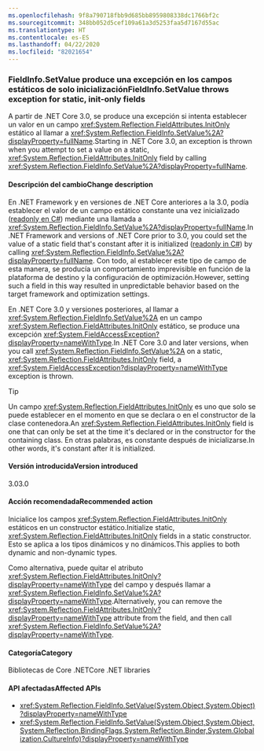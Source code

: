 ```yaml
---
ms.openlocfilehash: 9f8a790718fbb9d685bb8959808338dc1766bf2c
ms.sourcegitcommit: 348bb052d5cef109a61a3d5253faa5d7167d55ac
ms.translationtype: HT
ms.contentlocale: es-ES
ms.lasthandoff: 04/22/2020
ms.locfileid: "82021654"
---
```

### <a name="fieldinfosetvalue-throws-exception-for-static-init-only-fields"></a><span data-ttu-id="e9593-101">FieldInfo.SetValue produce una excepción en los campos estáticos de solo inicialización</span><span class="sxs-lookup"><span data-stu-id="e9593-101">FieldInfo.SetValue throws exception for static, init-only fields</span></span>

<span data-ttu-id="e9593-102">A partir de .NET Core 3.0, se produce una excepción si intenta establecer un valor en un campo <xref:System.Reflection.FieldAttributes.InitOnly> estático al llamar a <xref:System.Reflection.FieldInfo.SetValue%2A?displayProperty=fullName>.</span><span class="sxs-lookup"><span data-stu-id="e9593-102">Starting in .NET Core 3.0, an exception is thrown when you attempt to set a value on a static, <xref:System.Reflection.FieldAttributes.InitOnly> field by calling <xref:System.Reflection.FieldInfo.SetValue%2A?displayProperty=fullName>.</span></span>

#### <a name="change-description"></a><span data-ttu-id="e9593-103">Descripción del cambio</span><span class="sxs-lookup"><span data-stu-id="e9593-103">Change description</span></span>

<span data-ttu-id="e9593-104">En .NET Framework y en versiones de .NET Core anteriores a la 3.0, podía establecer el valor de un campo estático constante una vez inicializado ([readonly en C#](~/docs/csharp/language-reference/keywords/readonly.md)) mediante una llamada a <xref:System.Reflection.FieldInfo.SetValue%2A?displayProperty=fullName>.</span><span class="sxs-lookup"><span data-stu-id="e9593-104">In .NET Framework and versions of .NET Core prior to 3.0, you could set the value of a static field that's constant after it is initialized ([readonly in C#](~/docs/csharp/language-reference/keywords/readonly.md)) by calling <xref:System.Reflection.FieldInfo.SetValue%2A?displayProperty=fullName>.</span></span> <span data-ttu-id="e9593-105">Con todo, al establecer este tipo de campo de esta manera, se producía un comportamiento imprevisible en función de la plataforma de destino y la configuración de optimización.</span><span class="sxs-lookup"><span data-stu-id="e9593-105">However, setting such a field in this way resulted in unpredictable behavior based on the target framework and optimization settings.</span></span>

<span data-ttu-id="e9593-106">En .NET Core 3.0 y versiones posteriores, al llamar a <xref:System.Reflection.FieldInfo.SetValue%2A> en un campo <xref:System.Reflection.FieldAttributes.InitOnly> estático, se produce una excepción <xref:System.FieldAccessException?displayProperty=nameWithType>.</span><span class="sxs-lookup"><span data-stu-id="e9593-106">In .NET Core 3.0 and later versions, when you call <xref:System.Reflection.FieldInfo.SetValue%2A> on a static, <xref:System.Reflection.FieldAttributes.InitOnly> field, a <xref:System.FieldAccessException?displayProperty=nameWithType> exception is thrown.</span></span>

> [!TIP]
> <span data-ttu-id="e9593-107">Un campo <xref:System.Reflection.FieldAttributes.InitOnly> es uno que solo se puede establecer en el momento en que se declara o en el constructor de la clase contenedora.</span><span class="sxs-lookup"><span data-stu-id="e9593-107">An <xref:System.Reflection.FieldAttributes.InitOnly> field is one that can only be set at the time it's declared or in the constructor for the containing class.</span></span> <span data-ttu-id="e9593-108">En otras palabras, es constante después de inicializarse.</span><span class="sxs-lookup"><span data-stu-id="e9593-108">In other words, it's constant after it is initialized.</span></span>

#### <a name="version-introduced"></a><span data-ttu-id="e9593-109">Versión introducida</span><span class="sxs-lookup"><span data-stu-id="e9593-109">Version introduced</span></span>

<span data-ttu-id="e9593-110">3.0</span><span class="sxs-lookup"><span data-stu-id="e9593-110">3.0</span></span>

#### <a name="recommended-action"></a><span data-ttu-id="e9593-111">Acción recomendada</span><span class="sxs-lookup"><span data-stu-id="e9593-111">Recommended action</span></span>

<span data-ttu-id="e9593-112">Inicialice los campos <xref:System.Reflection.FieldAttributes.InitOnly> estáticos en un constructor estático.</span><span class="sxs-lookup"><span data-stu-id="e9593-112">Initialize static, <xref:System.Reflection.FieldAttributes.InitOnly> fields in a static constructor.</span></span> <span data-ttu-id="e9593-113">Esto se aplica a los tipos dinámicos y no dinámicos.</span><span class="sxs-lookup"><span data-stu-id="e9593-113">This applies to both dynamic and non-dynamic types.</span></span>

<span data-ttu-id="e9593-114">Como alternativa, puede quitar el atributo <xref:System.Reflection.FieldAttributes.InitOnly?displayProperty=nameWithType> del campo y después llamar a <xref:System.Reflection.FieldInfo.SetValue%2A?displayProperty=nameWithType>.</span><span class="sxs-lookup"><span data-stu-id="e9593-114">Alternatively, you can remove the <xref:System.Reflection.FieldAttributes.InitOnly?displayProperty=nameWithType> attribute from the field, and then call <xref:System.Reflection.FieldInfo.SetValue%2A?displayProperty=nameWithType>.</span></span>

#### <a name="category"></a><span data-ttu-id="e9593-115">Categoría</span><span class="sxs-lookup"><span data-stu-id="e9593-115">Category</span></span>

<span data-ttu-id="e9593-116">Bibliotecas de Core .NET</span><span class="sxs-lookup"><span data-stu-id="e9593-116">Core .NET libraries</span></span>

#### <a name="affected-apis"></a><span data-ttu-id="e9593-117">API afectadas</span><span class="sxs-lookup"><span data-stu-id="e9593-117">Affected APIs</span></span>

- <xref:System.Reflection.FieldInfo.SetValue(System.Object,System.Object)?displayProperty=nameWithType>
- <xref:System.Reflection.FieldInfo.SetValue(System.Object,System.Object,System.Reflection.BindingFlags,System.Reflection.Binder,System.Globalization.CultureInfo)?displayProperty=nameWithType>

<!--

### Affected APIs

- `M:System.Reflection.FieldInfo.SetValue(System.Object,System.Object)`
- `M:System.Reflection.FieldInfo.SetValue(System.Object,System.Object,System.Reflection.BindingFlags,System.Reflection.Binder,System.Globalization.CultureInfo)`

-->
